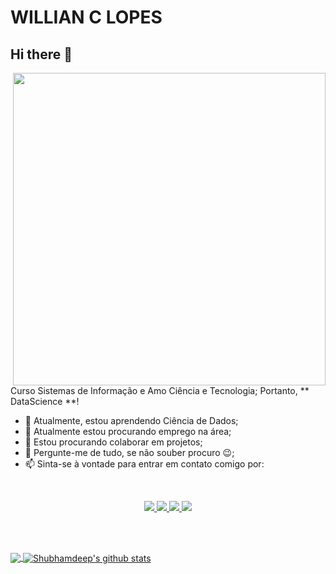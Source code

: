 # WILLIAN C LOPES 

## Hi there 👋

<!--
**willianclopes/willianclopes** is a ✨ _special_ ✨ repository because its `README.md` (this file) appears on your GitHub profile.

Here are some ideas to get you started:

- 🔭 I’m currently working on ...
- 🌱 I’m currently learning ...
- 👯 I’m looking to collaborate on ...
- 🤔 I’m looking for help with ...
- 💬 Ask me about ...
- 📫 How to reach me: ...
- 😄 Pronouns: ...
- ⚡ Fun fact: ...
-->

<img src="https://media2.giphy.com/media/dWesBcTLavkZuG35MI/giphy.gif?cid=ecf05e47e8919723cba974ce3745352c73de740e04e7742f&rid=giphy.gif" min-width="500px" max-width="500px" width="500px" align="right">

<br>

<p>  
  
Curso Sistemas de Informação e Amo Ciência e Tecnologia; Portanto, ** DataScience **!

- 🌱 Atualmente, estou aprendendo Ciência de Dados;
- 🔭 Atualmente estou procurando emprego na área;
- 👯 Estou procurando colaborar em projetos;
- 💬 Pergunte-me de tudo, se não souber procuro 😉;
- 📫 Sinta-se à vontade para entrar em contato comigo por:

</p>

<br>

<p align="center"> 
  
  <a href="https://github.com/willianclopes" alt="GitHub">
    <img src="https://img.shields.io/badge/-GitHub-000?style=flat&logo=Github&logoColor=white" />
  </a>
    <a href="https://medium.com/@willclopes" alt="medium">
    <img src="https://img.shields.io/badge/-Medium-fff?style=flat&logo=Medium&logoColor=black" />
  </a>
  <a href="https://www.linkedin.com/in/willclopes/" alt="LinkedIn">
    <img src="https://img.shields.io/badge/-LinkedIn-blue?style=flat&logo=Linkedin&logoColor=white" />
  </a>
  <a href="https://mailto:willclopes@gmail.com">
   <img src="https://img.shields.io/badge/-Gmail-c14438?style=flat&logo=Gmail&logoColor=white" />
  </a>
  
</p>

<br><br>

<p>
<a href="https://github.com/willianclopes">
<img align="center" src="https://github-readme-stats.vercel.app/api/top-langs/?username=willianclopes&&langs_count=3&theme=tokyonight&hide_langs_below=1" />
</a>

<a href="https://github.com/willianclopes">
<img align="center" src="https://github-readme-stats.vercel.app/api?username=willianclopes&show_icons=true&theme=tokyonight&line_height=27" alt="Shubhamdeep's github stats"/>
</a>
</p>
